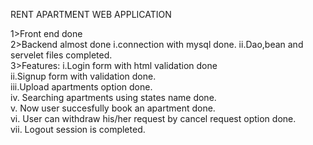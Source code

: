 RENT APARTMENT WEB APPLICATION

1>Front end done 
<br>
2>Backend almost done
  i.connection with mysql done.
  ii.Dao,bean and servelet files completed.
  <br>
3>Features:
  i.Login form with html validation done
  <br>
  ii.Signup form with validation done.
   <br>
  iii.Upload apartments option done.
   <br>
  iv. Searching apartments using states name done.
   <br>
  v. Now user succesfully book an apartment done.
   <br>
  vi. User can withdraw his/her request by cancel request option done.
   <br>
  vii. Logout session is completed.
